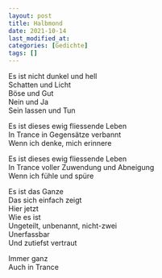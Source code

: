 ```yaml
---
layout: post
title: Halbmond
date: 2021-10-14
last_modified_at:
categories: [Gedichte]
tags: []
---
```


Es ist nicht dunkel und hell  
Schatten und Licht  
Böse und Gut  
Nein und Ja  
Sein lassen und Tun

Es ist dieses ewig fliessende Leben  
In Trance in Gegensätze verbannt  
Wenn ich denke, mich erinnere

Es ist dieses ewig fliessende Leben  
In Trance voller Zuwendung und Abneigung  
Wenn ich fühle und spüre

Es ist das Ganze  
Das sich einfach zeigt  
Hier jetzt  
Wie es ist  
Ungeteilt, unbenannt, nicht-zwei  
Unerfassbar  
Und zutiefst vertraut

Immer ganz  
Auch in Trance
